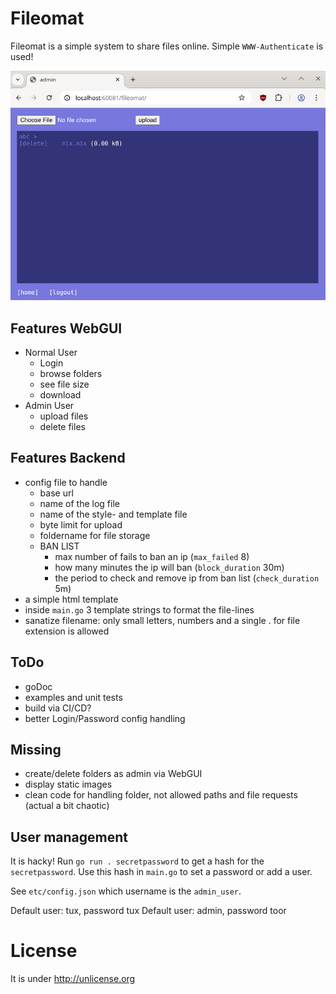 # Fileomat

Fileomat is a simple system to share files online. Simple `WWW-Authenticate` is used!

![Admin can upload and delete files](Screenshot.png)

## Features WebGUI

- Normal User
  - Login
  - browse folders
  - see file size
  - download
- Admin User
  - upload files
  - delete files

## Features Backend

- config file to handle
  - base url
  - name of the log file
  - name of the style- and template file
  - byte limit for upload
  - foldername for file storage
  - BAN LIST
    - max number of fails to ban an ip (`max_failed` 8)
    - how many minutes the ip will ban (`block_duration` 30m)
    - the period to check and remove ip from ban list (`check_duration` 5m)
- a simple html template
- inside `main.go` 3 template strings to format the file-lines
- sanatize filename: only small letters, numbers and a single . for file extension is allowed

## ToDo

- goDoc
- examples and unit tests
- build via CI/CD?
- better Login/Password config handling

## Missing

- create/delete folders as admin via WebGUI
- display static images
- clean code for handling folder, not allowed paths and file requests (actual a bit chaotic)

## User management

It is hacky! Run `go run . secretpassword` to get a hash for the `secretpassword`.
Use this hash in `main.go` to set a password or add a user.

See `etc/config.json` which username is the `admin_user`.

Default user: tux, password tux
Default user: admin, password toor

# License

It is under http://unlicense.org